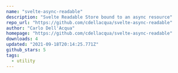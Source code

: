 ```yaml
---
name: "svelte-async-readable"
description: "Svelte Readable Store bound to an async resource"
repo_url: "https://github.com/cdellacqua/svelte-async-readable"
author: "Carlo Dell'Acqua"
homepage: "https://github.com/cdellacqua/svelte-async-readable"
downloads: 4
updated: "2021-09-18T20:14:25.771Z"
github_stars: 5
tags: 
  - utility
---
```


